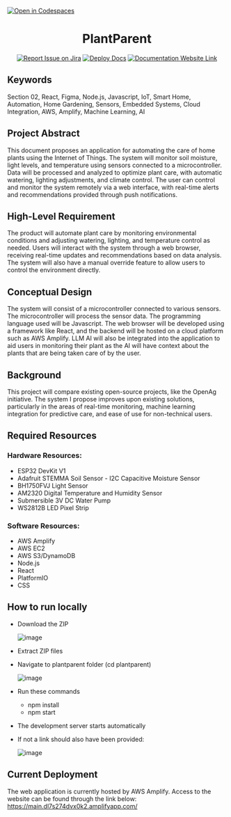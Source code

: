 [![Open in Codespaces](https://classroom.github.com/assets/launch-codespace-2972f46106e565e64193e422d61a12cf1da4916b45550586e14ef0a7c637dd04.svg)](https://classroom.github.com/open-in-codespaces?assignment_repo_id=15801588)
<div align="center">

# PlantParent
[![Report Issue on Jira](https://img.shields.io/badge/Report%20Issues-Jira-0052CC?style=flat&logo=jira-software)](https://temple-cis-projects-in-cs.atlassian.net/jira/software/c/projects/DT/issues)
[![Deploy Docs](https://github.com/ApplebaumIan/tu-cis-4398-docs-template/actions/workflows/deploy.yml/badge.svg)](https://github.com/ApplebaumIan/tu-cis-4398-docs-template/actions/workflows/deploy.yml)
[![Documentation Website Link](https://img.shields.io/badge/-Documentation%20Website-brightgreen)](https://capstone-projects-2024-fall.github.io/project-automated-plant-caregiver/)

</div>


## Keywords

Section 02, React, Figma, Node.js, Javascript, IoT, Smart Home, Automation, Home Gardening, Sensors, Embedded Systems, Cloud Integration, AWS, Amplify, Machine Learning, AI 

## Project Abstract

This document proposes an application for automating the care of home plants using the Internet of Things. The system will monitor soil moisture, light levels, and temperature using sensors connected to a microcontroller. Data will be processed and analyzed to optimize plant care, with automatic watering, lighting adjustments, and climate control. The user can control and monitor the system remotely via a web interface, with real-time alerts and recommendations provided through push notifications.


## High-Level Requirement

The product will automate plant care by monitoring environmental conditions and adjusting watering, lighting, and temperature control as needed. Users will interact with the system through a web browser, receiving real-time updates and recommendations based on data analysis. The system will also have a manual override feature to allow users to control the environment directly.

## Conceptual Design

The system will consist of a microcontroller connected to various sensors. The microcontroller will process the sensor data. The programming language used will be Javascript. The web browser will be developed using a framework like React, and the backend will be hosted on a cloud platform such as AWS Amplify. LLM AI will also be integrated into the application to aid users in monitoring their plant as the AI will have context about the plants that are being taken care of by the user.

## Background

This project will compare existing open-source projects, like the OpenAg initiative. The system I propose improves upon existing solutions, particularly in the areas of real-time monitoring, machine learning integration for predictive care, and ease of use for non-technical users.

## Required Resources
### Hardware Resources: 
- ESP32 DevKit V1
- Adafruit STEMMA Soil Sensor - I2C Capacitive Moisture Sensor
- BH1750FVJ Light Sensor
- AM2320 Digital Temperature and Humidity Sensor
- Submersible 3V DC Water Pump 
- WS2812B LED Pixel Strip
### Software Resources: 
- AWS Amplify
- AWS EC2
- AWS S3/DynamoDB
- Node.js
- React
- PlatformIO
- CSS

## How to run locally
- Download the ZIP

  ![image](https://github.com/user-attachments/assets/d9d6f791-1456-403b-bcfa-dffb266402e8)

- Extract ZIP files
- Navigate to plantparent folder (cd plantparent)

  ![image](https://github.com/user-attachments/assets/33d64c27-5304-4ee3-b55a-e05ebe68e6b7)

- Run these commands
    - npm install
    - npm start
- The development server starts automatically
- If not a link should also have been provided:

  ![image](https://github.com/user-attachments/assets/2ffb84e7-91e7-4f8f-8de5-cb50ba40f146)

## Current Deployment
The web application is currently hosted by AWS Amplify. Access to the website can be found through the link below:
https://main.dl7s274dvx0k2.amplifyapp.com/

